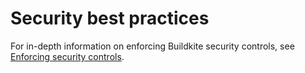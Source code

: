 # Security best practices

For in-depth information on enforcing Buildkite security controls, see [Enforcing security controls](/docs/pipelines/security/enforcing-security-controls).

